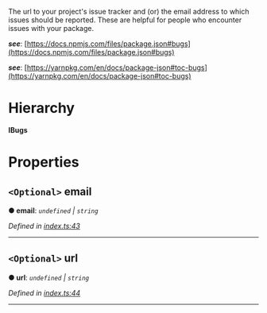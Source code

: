 

The url to your project's issue tracker and (or) the email address to which issues should be reported. These are helpful for people who encounter issues with your package.

*__see__*: [https://docs.npmjs.com/files/package.json#bugs](https://docs.npmjs.com/files/package.json#bugs)

*__see__*: [https://yarnpkg.com/en/docs/package-json#toc-bugs](https://yarnpkg.com/en/docs/package-json#toc-bugs)

# Hierarchy

**IBugs**

# Properties

<a id="email"></a>

## `<Optional>` email

**● email**: *`undefined` \| `string`*

*Defined in [index.ts:43](https://github.com/ajaxlab/package-json-type/blob/9e707da/src/index.ts#L43)*

___
<a id="url"></a>

## `<Optional>` url

**● url**: *`undefined` \| `string`*

*Defined in [index.ts:44](https://github.com/ajaxlab/package-json-type/blob/9e707da/src/index.ts#L44)*

___

